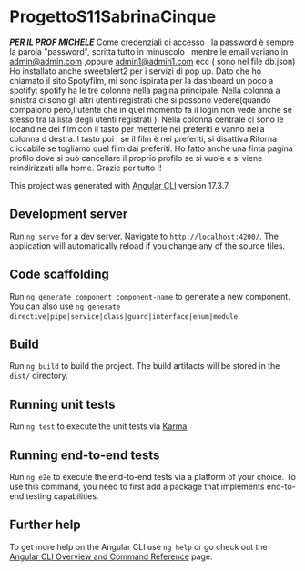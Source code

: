 # ProgettoS11SabrinaCinque
***PER IL PROF MICHELE***
Come credenziali di accesso , la password è sempre la parola "password", scritta tutto in minuscolo .
mentre le email variano in admin@admin.com ,oppure admin1@admin1.com ecc ( sono nel file db.json)
Ho installato anche sweetalert2 per i servizi di pop up.
Dato che ho chiamato il sito Spotyfilm, mi sono ispirata per la dashboard un poco a spotify: spotify ha le tre colonne nella pagina principale.
Nella colonna a sinistra ci sono gli altri utenti registrati che si possono vedere(quando compaiono però,l'utente che in quel momento fa il login non vede anche se stesso tra la lista degli utenti registrati ).
Nella colonna centrale ci sono le locandine dei film con il tasto per metterle nei preferiti e vanno nella colonna d destra.Il tasto poi , se il film è nei preferiti, si disattiva.Ritorna cliccabile se togliamo quel film dai preferiti.
Ho fatto anche una finta pagina profilo dove si può cancellare il proprio profilo se si vuole e si viene reindirizzati alla home.
Grazie per tutto !! 

This project was generated with [Angular CLI](https://github.com/angular/angular-cli) version 17.3.7.

## Development server

Run `ng serve` for a dev server. Navigate to `http://localhost:4200/`. The application will automatically reload if you change any of the source files.

## Code scaffolding

Run `ng generate component component-name` to generate a new component. You can also use `ng generate directive|pipe|service|class|guard|interface|enum|module`.

## Build

Run `ng build` to build the project. The build artifacts will be stored in the `dist/` directory.

## Running unit tests

Run `ng test` to execute the unit tests via [Karma](https://karma-runner.github.io).

## Running end-to-end tests

Run `ng e2e` to execute the end-to-end tests via a platform of your choice. To use this command, you need to first add a package that implements end-to-end testing capabilities.

## Further help

To get more help on the Angular CLI use `ng help` or go check out the [Angular CLI Overview and Command Reference](https://angular.io/cli) page.
